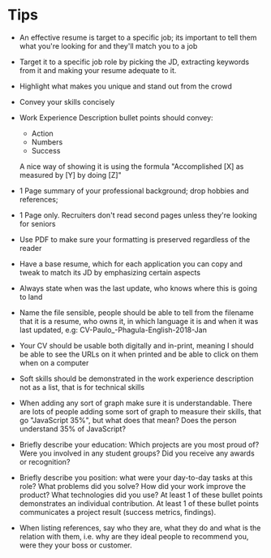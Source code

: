 # Tips

- An effective resume is target to a specific job; its important to tell them
  what you're looking for and they'll match you to a job
- Target it to a specific job role by picking the JD, extracting keywords from
  it and making your resume adequate to it.
- Highlight what makes you unique and stand out from the crowd
- Convey your skills concisely
- Work Experience Description bullet points should convey:
  - Action
  - Numbers
  - Success

   A nice way of showing it is using the formula "Accomplished [X] as measured by [Y] by doing [Z]"

- 1 Page summary of your professional background; drop hobbies and references;
- 1 Page only. Recruiters don't read second pages unless they're looking for seniors
- Use PDF to make sure your formatting is preserved regardless of the reader
- Have a base resume, which for each application you can copy and tweak to match
  its JD by emphasizing certain aspects
- Always state when was the last update, who knows where this is going to land

- Name the file sensible, people should be able to tell from the filename that
  it is a resume, who owns it, in which language it is and when it was last updated,
  e.g: CV-Paulo_-Phagula-English-2018-Jan

- Your CV should be usable both digitally and in-print, meaning I should be able to
  see the URLs on it when printed and be able to click on them when on a computer
- Soft skills should be demonstrated in the work experience description not as a list,
  that is for technical skills
- When adding any sort of graph make sure it is understandable. There are lots
  of people adding some sort of graph to measure their skills, that go "JavaScript 35%",
  but what does that mean? Does the person understand 35% of JavaScript?

- Briefly describe your education: Which projects are you most proud of? Were you
  involved in any student groups? Did you receive any awards or recognition?

- Briefly describe you position: what were your day-to-day tasks at this role?
  What problems did you solve? How did your work improve the product? What
  technologies did you use?
  At least 1 of these bullet points demonstrates an individual contribution.
  At least 1 of these bullet points communicates a project result (success metrics, findings).

- When listing references, say who they are, what they do and what is the
  relation with them, i.e. why are they ideal people to recommend you, were they
  your boss or customer.

